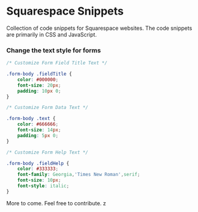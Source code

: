 Squarespace Snippets
=====================

Collection of code snippets for Squarespace websites. The code snippets are primarily in CSS and JavaScript.

### Change the text style for forms
```CSS
/* Customize Form Field Title Text */

.form-body .fieldTitle {
    color: #000000;
    font-size: 20px;
    padding: 10px 0;
}

/* Customize Form Data Text */

.form-body .text {
    color: #666666;
    font-size: 14px;
    padding: 5px 0;
}

/* Customize Form Help Text */

.form-body .fieldHelp {
    color: #333333;
    font-family: Georgia,'Times New Roman',serif;
    font-size: 10px;
    font-style: italic;
}
```
More to come. Feel free to contribute.
z
